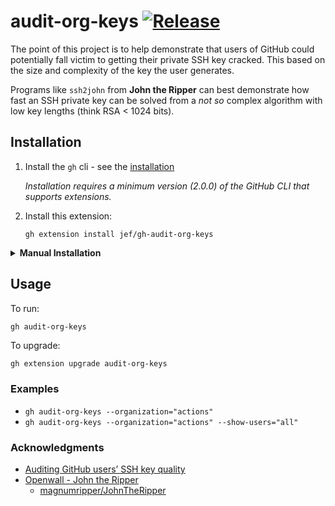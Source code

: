 # audit-org-keys [![Release](https://github.com/jef/gh-audit-org-keys/actions/workflows/release.yaml/badge.svg)](https://github.com/jef/gh-vanity/actions/workflows/release.yaml)

The point of this project is to help demonstrate that users of GitHub could potentially fall victim to getting their private SSH key cracked. This based on the size and complexity of the key the user generates.

Programs like `ssh2john` from **John the Ripper** can best demonstrate how fast an SSH private key can be solved from a _not so_ complex algorithm with low key lengths (think RSA < 1024 bits).

## Installation

1. Install the `gh` cli - see the [installation](https://github.com/cli/cli#installation)

   _Installation requires a minimum version (2.0.0) of the GitHub CLI that supports extensions._

2. Install this extension:

   ```shell
   gh extension install jef/gh-audit-org-keys
   ```

<details>
<summary><strong>Manual Installation</strong></summary>

Requirements: `cli/cli` and `go`.

1. Clone the repository

   ```shell
   # git
   git clone git@github.com:jef/gh-audit-org-keys.git

   # GitHub CLI
   gh repo clone jef/gh-audit-org-keys
   ```

2. `cd` into it

   ```shell
   cd gh-audit-org-keys
   ```

3. Build it

   ```shell
   make build
   ```

4. Install it locally

   ```shell
   gh extension install .
   ```
</details>

## Usage

To run:

```shell
gh audit-org-keys
```

To upgrade:

```sh
gh extension upgrade audit-org-keys
```

### Examples

- `gh audit-org-keys --organization="actions"`
- `gh audit-org-keys --organization="actions" --show-users="all"`

### Acknowledgments

- [Auditing GitHub users’ SSH key quality](https://blog.benjojo.co.uk/post/auditing-github-users-keys)
- [Openwall - John the Ripper](https://www.openwall.com/john/)
    - [magnumripper/JohnTheRipper](https://github.com/magnumripper/JohnTheRipper)
